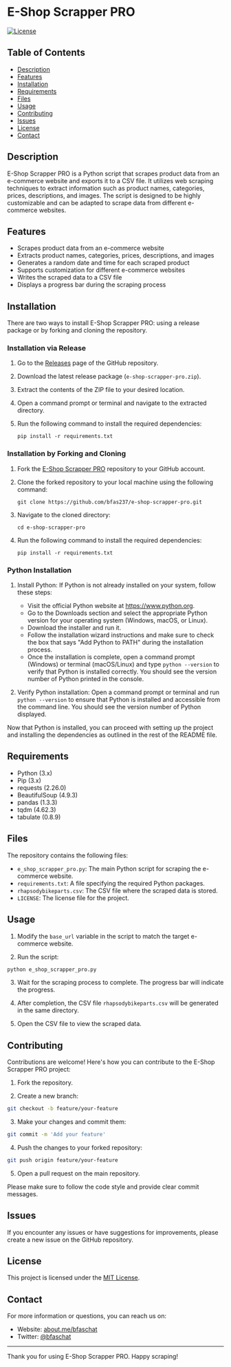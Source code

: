 # E-Shop Scrapper PRO

[![License](https://img.shields.io/badge/License-MIT-blue.svg)](https://opensource.org/licenses/MIT)

## Table of Contents
- [Description](#description)
- [Features](#features)
- [Installation](#installation)
- [Requirements](#requirements)
- [Files](#files)
- [Usage](#usage)
- [Contributing](#contributing)
- [Issues](#issues)
- [License](#license)
- [Contact](#contact)

## Description

E-Shop Scrapper PRO is a Python script that scrapes product data from an e-commerce website and exports it to a CSV file. It utilizes web scraping techniques to extract information such as product names, categories, prices, descriptions, and images. The script is designed to be highly customizable and can be adapted to scrape data from different e-commerce websites.

## Features

- Scrapes product data from an e-commerce website
- Extracts product names, categories, prices, descriptions, and images
- Generates a random date and time for each scraped product
- Supports customization for different e-commerce websites
- Writes the scraped data to a CSV file
- Displays a progress bar during the scraping process

## Installation

There are two ways to install E-Shop Scrapper PRO: using a release package or by forking and cloning the repository.

### Installation via Release

1. Go to the [Releases](https://github.com/bfas237/e-shop-scrapper-pro/releases) page of the GitHub repository.
2. Download the latest release package (`e-shop-scrapper-pro.zip`).
3. Extract the contents of the ZIP file to your desired location.
4. Open a command prompt or terminal and navigate to the extracted directory.
5. Run the following command to install the required dependencies:

   ```shell
   pip install -r requirements.txt
   ```

### Installation by Forking and Cloning

1. Fork the [E-Shop Scrapper PRO](https://github.com/bfas237/e-shop-scrapper-pro) repository to your GitHub account.
2. Clone the forked repository to your local machine using the following command:

   ```shell
   git clone https://github.com/bfas237/e-shop-scrapper-pro.git
   ```

3. Navigate to the cloned directory:

   ```shell
   cd e-shop-scrapper-pro
   ```

4. Run the following command to install the required dependencies:

   ```shell
   pip install -r requirements.txt
   ```

### Python Installation

1. Install Python: If Python is not already installed on your system, follow these steps:

   - Visit the official Python website at https://www.python.org.
   - Go to the Downloads section and select the appropriate Python version for your operating system (Windows, macOS, or Linux).
   - Download the installer and run it.
   - Follow the installation wizard instructions and make sure to check the box that says "Add Python to PATH" during the installation process.
   - Once the installation is complete, open a command prompt (Windows) or terminal (macOS/Linux) and type `python --version` to verify that Python is installed correctly. You should see the version number of Python printed in the console.

2. Verify Python installation: Open a command prompt or terminal and run `python --version` to ensure that Python is installed and accessible from the command line. You should see the version number of Python displayed.

Now that Python is installed, you can proceed with setting up the project and installing the dependencies as outlined in the rest of the README file.


## Requirements

- Python (3.x)
- Pip (3.x)
- requests (2.26.0)
- BeautifulSoup (4.9.3)
- pandas (1.3.3)
- tqdm (4.62.3)
- tabulate (0.8.9)

## Files

The repository contains the following files:

- `e_shop_scrapper_pro.py`: The main Python script for scraping the e-commerce website.
- `requirements.txt`: A file specifying the required Python packages.
- `rhapsodybikeparts.csv`: The CSV file where the scraped data is stored.
- `LICENSE`: The license file for the project.

## Usage

1. Modify the `base_url` variable in the script to match the target e-commerce website.

2. Run the script:

```bash
python e_shop_scrapper_pro.py
```

3. Wait for the scraping process to complete. The progress bar will indicate the progress.

4. After completion, the CSV file `rhapsodybikeparts.csv` will be generated in the same directory.

5. Open the CSV file to view the scraped data.

## Contributing

Contributions are welcome! Here's how you can contribute to the E-Shop Scrapper PRO project:

1. Fork the repository.

2. Create a new branch:

```bash
git checkout -b feature/your-feature
```

3. Make your changes and commit them:

```bash
git commit -m 'Add your feature'
```

4. Push the changes to your forked repository:

```bash
git push origin feature/your-feature
```

5. Open a pull request on the main repository.

Please make sure to follow the code style and provide clear commit messages.

## Issues

If you encounter any issues or have suggestions for improvements, please create a new issue on the GitHub repository.

## License

This project is licensed under the [MIT License](https://opensource.org/licenses/MIT).

## Contact

For more information or questions, you can reach us on:

- Website: [about.me/bfaschat](https://about.me/bfaschat)
- Twitter: [@bfaschat](https://twitter.com/bfaschat)

---

Thank you for using E-Shop Scrapper PRO. Happy scraping!